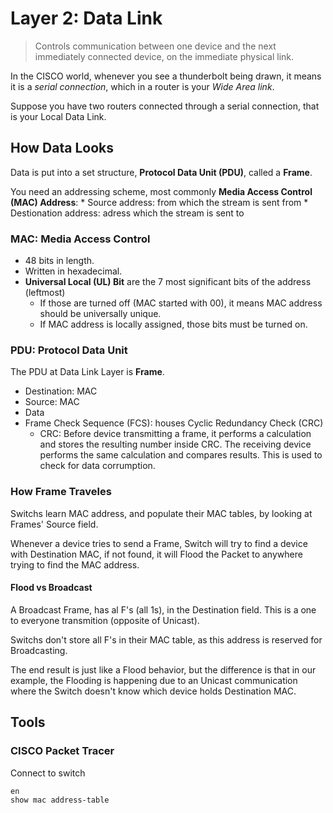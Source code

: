 # Layer 2: Data Link

> Controls communication between one device and the next immediately connected device, on the immediate physical link.

In the CISCO world, whenever you see a thunderbolt being drawn, it means it is a _serial connection_, which in a router is your _Wide Area link_.

Suppose you have two routers connected through a serial connection, that is your Local Data Link.

## How Data Looks

Data is put into a set structure, __Protocol Data Unit (PDU)__, called a __Frame__.

You need an addressing scheme, most commonly __Media Access Control (MAC) Address__:
	* Source address: from which the stream is sent from
	* Destionation address: adress which the stream is sent to

### MAC: Media Access Control

* 48 bits in length.
* Written in hexadecimal.
* __Universal Local (UL) Bit__ are the 7 most significant bits of the address (leftmost)
	* If those are turned off (MAC started with 00), it means MAC address should be universally unique.
	* If MAC address is locally assigned, those bits must be turned on.

### PDU: Protocol Data Unit

The PDU at Data Link Layer is __Frame__.

* Destination: MAC
* Source: MAC
* Data
* Frame Check Sequence (FCS): houses Cyclic Redundancy Check (CRC) 
	* CRC: Before device transmitting a frame, it performs a calculation and stores the resulting number inside CRC. The receiving device performs the same calculation and compares results. This is used to check for data corrumption.

### How Frame Traveles

Switchs learn MAC address, and populate their MAC tables, by looking at Frames' Source field.

Whenever a device tries to send a Frame, Switch will try to find a device with Destination MAC, if not found, it will Flood the Packet to anywhere trying to find the MAC address.

#### Flood vs Broadcast

A Broadcast Frame, has al F's (all 1s), in the Destination field. This is a one to everyone transmition (opposite of Unicast).

Switchs don't store all F's in their MAC table, as this address is reserved for Broadcasting.

The end result is just like a Flood behavior, but the difference is that in our example, the Flooding is happening due to an Unicast communication where the Switch doesn't know which device holds Destination MAC.

## Tools

### CISCO Packet Tracer

Connect to switch
```
en
show mac address-table
```

